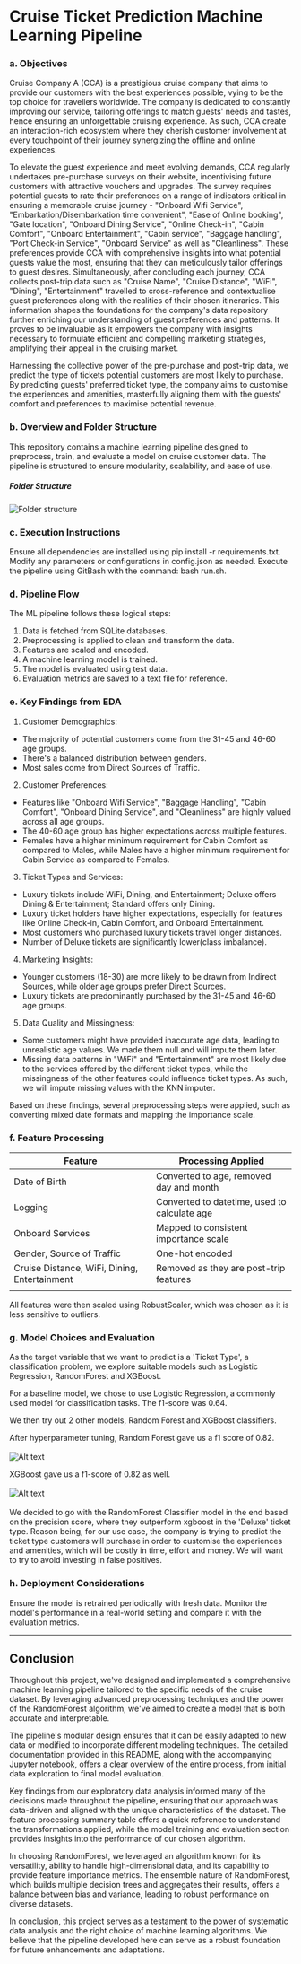 # Cruise Ticket Prediction Machine Learning Pipeline

### a. Objectives
Cruise Company A (CCA) is a prestigious cruise company that aims to provide our customers with the best experiences possible, vying to be the top choice for travellers worldwide. The company is dedicated to constantly improving our service, tailoring offerings to match guests' needs and tastes, hence ensuring an unforgettable cruising experience. As such, CCA create an interaction-rich ecosystem where they cherish customer involvement at every touchpoint of their journey synergizing the offline and online experiences.

To elevate the guest experience and meet evolving demands, CCA regularly undertakes pre-purchase surveys on their website, incentivising future customers with attractive vouchers
and upgrades. The survey requires potential guests to rate their preferences on a range of indicators critical in ensuring a memorable cruise journey - "Onboard Wifi Service", "Embarkation/Disembarkation time convenient", "Ease of Online booking", "Gate location", "Onboard Dining Service", "Online Check-in", "Cabin Comfort", "Onboard Entertainment", "Cabin service", "Baggage handling", "Port Check-in Service", "Onboard Service" as well as "Cleanliness". These preferences provide CCA with comprehensive insights into what potential guests value the most, ensuring that they can meticulously tailor offerings to guest desires. Simultaneously, after concluding each journey, CCA collects post-trip data such as "Cruise Name",
"Cruise Distance", "WiFi", "Dining", "Entertainment" travelled to cross-reference and contextualise guest preferences along with the realities of their chosen itineraries. This information shapes the foundations for the company's data repository further enriching our understanding of guest preferences and patterns. It proves to be invaluable as it empowers the company with insights necessary to formulate efficient and compelling marketing strategies, amplifying their appeal in the cruising market.

Harnessing the collective power of the pre-purchase and post-trip data, we predict the type of tickets potential customers are most likely to purchase. By predicting guests' preferred ticket type, the company aims to customise the experiences and amenities, masterfully aligning them with the guests' comfort and preferences to maximise potential revenue.

### b. Overview and Folder Structure
This repository contains a machine learning pipeline designed to preprocess, train, and evaluate a model on cruise customer data. The pipeline is structured to ensure modularity, scalability, and ease of use.


##### Folder Structure
![Folder structure](https://github.com/askavania/cruise_prediction/blob/main/Cruise%20Ticket%20Prediction%20ML%20Pipeline/Images/image-2.png) 


### c. Execution Instructions
Ensure all dependencies are installed using pip install -r requirements.txt.
Modify any parameters or configurations in config.json as needed.
Execute the pipeline using GitBash with the command: bash run.sh.

### d. Pipeline Flow
The ML pipeline follows these logical steps:

1. Data is fetched from SQLite databases.
2. Preprocessing is applied to clean and transform the data.
3. Features are scaled and encoded.
4. A machine learning model is trained.
5. The model is evaluated using test data.
6. Evaluation metrics are saved to a text file for reference.

### e. Key Findings from EDA
1. Customer Demographics:
- The majority of potential customers come from the 31-45 and 46-60 age groups.
- There's a balanced distribution between genders.
- Most sales come from Direct Sources of Traffic.

2. Customer Preferences:
- Features like "Onboard Wifi Service", "Baggage Handling", "Cabin Comfort", "Onboard Dining Service", and "Cleanliness" are highly valued across all age groups.
- The 40-60 age group has higher expectations across multiple features.
- Females have a higher minimum requirement for Cabin Comfort as compared to Males, while Males have a higher minimum requirement for Cabin Service as compared to Females.

3. Ticket Types and Services:
- Luxury tickets include WiFi, Dining, and Entertainment; Deluxe offers Dining & Entertainment; Standard offers only Dining.
- Luxury ticket holders have higher expectations, especially for features like Online Check-in, Cabin Comfort, and Onboard Entertainment.
- Most customers who purchased luxury tickets travel longer distances.
- Number of Deluxe tickets are significantly lower(class imbalance).

4. Marketing Insights:
- Younger customers (18-30) are more likely to be drawn from Indirect Sources, while older age groups prefer Direct Sources.
- Luxury tickets are predominantly purchased by the 31-45 and 46-60 age groups.

5. Data Quality and Missingness:
- Some customers might have provided inaccurate age data, leading to unrealistic age values. We made them null and will impute them later.
- Missing data patterns in "WiFi" and "Entertainment" are most likely due to the services offered by the different ticket types, while the missingness of the other features could influence ticket types. As such, we will impute missing values with the KNN imputer.

Based on these findings, several preprocessing steps were applied, such as converting mixed date formats and mapping the importance scale.

### f. Feature Processing
| Feature | Processing Applied |
|---------| -------------------|
|Date of Birth | Converted to age, removed day and month|
|Logging | Converted to datetime, used to calculate age |
|Onboard Services |	Mapped to consistent importance scale |
|Gender, Source of Traffic | One-hot encoded|
|Cruise Distance, WiFi, Dining, Entertainment |	Removed as they are post-trip features |
|||

All features were then scaled using RobustScaler, which was chosen as it is less sensitive to outliers. 

### g. Model Choices and Evaluation
As the target variable that we want to predict is a 'Ticket Type', a classification problem, we explore suitable models such as Logistic Regression, RandomForest and XGBoost.  

For a baseline model, we chose to use Logistic Regression, a commonly used model for classification tasks. The f1-score was 0.64.

We then try out 2 other models, Random Forest and XGBoost classifiers.

After hyperparameter tuning, Random Forest gave us a f1 score of 0.82.<br><br> 
![Alt text](https://github.com/askavania/cruise_prediction/blob/main/Cruise%20Ticket%20Prediction%20ML%20Pipeline/Images/image.png)

XGBoost gave us a f1-score of 0.82 as well.<br><br> 
![Alt text](https://github.com/askavania/cruise_prediction/blob/main/Cruise%20Ticket%20Prediction%20ML%20Pipeline/Images/image-1.png)
<br><br>
We decided to go with the RandomForest Classifier model in the end based on the precision score, where they outperform xgboost in the 'Deluxe' ticket type. Reason being, for our use case, the company is trying to predict the ticket type customers will purchase in order to customise the experiences and amenities, which will be costly in time, effort and money. We will want to try to avoid investing in false positives.   


### h. Deployment Considerations
Ensure the model is retrained periodically with fresh data.
Monitor the model's performance in a real-world setting and compare it with the evaluation metrics.

---
## Conclusion

Throughout this project, we've designed and implemented a comprehensive machine learning pipeline tailored to the specific needs of the cruise dataset. By leveraging advanced preprocessing techniques and the power of the RandomForest algorithm, we've aimed to create a model that is both accurate and interpretable.

The pipeline's modular design ensures that it can be easily adapted to new data or modified to incorporate different modeling techniques. The detailed documentation provided in this README, along with the accompanying Jupyter notebook, offers a clear overview of the entire process, from initial data exploration to final model evaluation.

Key findings from our exploratory data analysis informed many of the decisions made throughout the pipeline, ensuring that our approach was data-driven and aligned with the unique characteristics of the dataset. The feature processing summary table offers a quick reference to understand the transformations applied, while the model training and evaluation section provides insights into the performance of our chosen algorithm.

In choosing RandomForest, we leveraged an algorithm known for its versatility, ability to handle high-dimensional data, and its capability to provide feature importance metrics. The ensemble nature of RandomForest, which builds multiple decision trees and aggregates their results, offers a balance between bias and variance, leading to robust performance on diverse datasets.

In conclusion, this project serves as a testament to the power of systematic data analysis and the right choice of machine learning algorithms. We believe that the pipeline developed here can serve as a robust foundation for future enhancements and adaptations.

